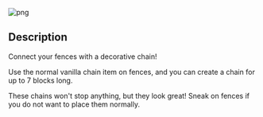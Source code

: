 ![png](https://raw.githubusercontent.com/legoatoom/ConnectibleChains/master/src/main/resources/assets/logo.png)

## Description
Connect your fences with a decorative chain!

Use the normal vanilla chain item on fences, and you can create a chain for up to 7 blocks long. 

These chains won't stop anything, but they look great!
Sneak on fences if you do not want to place them normally.
